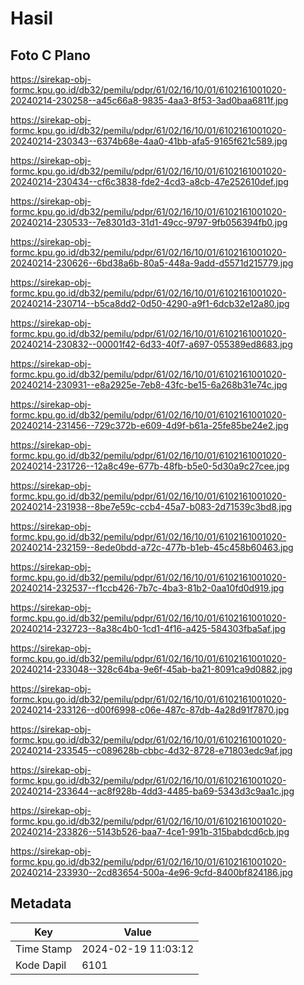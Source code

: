 # Hasil

## Foto C Plano

https://sirekap-obj-formc.kpu.go.id/db32/pemilu/pdpr/61/02/16/10/01/6102161001020-20240214-230258--a45c66a8-9835-4aa3-8f53-3ad0baa6811f.jpg

https://sirekap-obj-formc.kpu.go.id/db32/pemilu/pdpr/61/02/16/10/01/6102161001020-20240214-230343--6374b68e-4aa0-41bb-afa5-9165f621c589.jpg

https://sirekap-obj-formc.kpu.go.id/db32/pemilu/pdpr/61/02/16/10/01/6102161001020-20240214-230434--cf6c3838-fde2-4cd3-a8cb-47e252610def.jpg

https://sirekap-obj-formc.kpu.go.id/db32/pemilu/pdpr/61/02/16/10/01/6102161001020-20240214-230533--7e8301d3-31d1-49cc-9797-9fb056394fb0.jpg

https://sirekap-obj-formc.kpu.go.id/db32/pemilu/pdpr/61/02/16/10/01/6102161001020-20240214-230626--6bd38a6b-80a5-448a-9add-d5571d215779.jpg

https://sirekap-obj-formc.kpu.go.id/db32/pemilu/pdpr/61/02/16/10/01/6102161001020-20240214-230714--b5ca8dd2-0d50-4290-a9f1-6dcb32e12a80.jpg

https://sirekap-obj-formc.kpu.go.id/db32/pemilu/pdpr/61/02/16/10/01/6102161001020-20240214-230832--00001f42-6d33-40f7-a697-055389ed8683.jpg

https://sirekap-obj-formc.kpu.go.id/db32/pemilu/pdpr/61/02/16/10/01/6102161001020-20240214-230931--e8a2925e-7eb8-43fc-be15-6a268b31e74c.jpg

https://sirekap-obj-formc.kpu.go.id/db32/pemilu/pdpr/61/02/16/10/01/6102161001020-20240214-231456--729c372b-e609-4d9f-b61a-25fe85be24e2.jpg

https://sirekap-obj-formc.kpu.go.id/db32/pemilu/pdpr/61/02/16/10/01/6102161001020-20240214-231726--12a8c49e-677b-48fb-b5e0-5d30a9c27cee.jpg

https://sirekap-obj-formc.kpu.go.id/db32/pemilu/pdpr/61/02/16/10/01/6102161001020-20240214-231938--8be7e59c-ccb4-45a7-b083-2d71539c3bd8.jpg

https://sirekap-obj-formc.kpu.go.id/db32/pemilu/pdpr/61/02/16/10/01/6102161001020-20240214-232159--8ede0bdd-a72c-477b-b1eb-45c458b60463.jpg

https://sirekap-obj-formc.kpu.go.id/db32/pemilu/pdpr/61/02/16/10/01/6102161001020-20240214-232537--f1ccb426-7b7c-4ba3-81b2-0aa10fd0d919.jpg

https://sirekap-obj-formc.kpu.go.id/db32/pemilu/pdpr/61/02/16/10/01/6102161001020-20240214-232723--8a38c4b0-1cd1-4f16-a425-584303fba5af.jpg

https://sirekap-obj-formc.kpu.go.id/db32/pemilu/pdpr/61/02/16/10/01/6102161001020-20240214-233048--328c64ba-9e6f-45ab-ba21-8091ca9d0882.jpg

https://sirekap-obj-formc.kpu.go.id/db32/pemilu/pdpr/61/02/16/10/01/6102161001020-20240214-233126--d00f6998-c06e-487c-87db-4a28d91f7870.jpg

https://sirekap-obj-formc.kpu.go.id/db32/pemilu/pdpr/61/02/16/10/01/6102161001020-20240214-233545--c089628b-cbbc-4d32-8728-e71803edc9af.jpg

https://sirekap-obj-formc.kpu.go.id/db32/pemilu/pdpr/61/02/16/10/01/6102161001020-20240214-233644--ac8f928b-4dd3-4485-ba69-5343d3c9aa1c.jpg

https://sirekap-obj-formc.kpu.go.id/db32/pemilu/pdpr/61/02/16/10/01/6102161001020-20240214-233826--5143b526-baa7-4ce1-991b-315babdcd6cb.jpg

https://sirekap-obj-formc.kpu.go.id/db32/pemilu/pdpr/61/02/16/10/01/6102161001020-20240214-233930--2cd83654-500a-4e96-9cfd-8400bf824186.jpg


## Metadata

| Key        | Value               |
| ---------- | ------------------- |
| Time Stamp | 2024-02-19 11:03:12 |
| Kode Dapil | 6101                |



